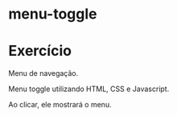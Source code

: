 # menu-toggle
 
<h1> Exercício </h1>

Menu de navegação.

Menu toggle utilizando HTML, CSS e Javascript.

Ao clicar, ele mostrará o menu.
